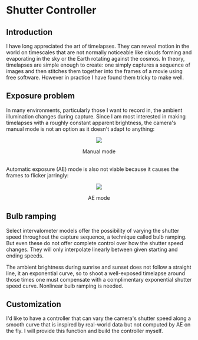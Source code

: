 # Shutter Controller

## Introduction
I have long appreciated the art of timelapses. They can reveal motion in the world on timescales that are not normally noticeable like clouds forming and evaporating in the sky or the Earth rotating against the cosmos. In theory, timelapses are simple enough to create: one simply captures a sequence of images and then stitches them together into the frames of a movie using free software. However in practice I have found them tricky to make well.

## Exposure problem
In many environments, particularly those I want to record in, the ambient illumination changes during capture. Since I am most interested in making timelapses with a roughly constant apparent brightness, the camera's manual mode is not an option as it doesn't adapt to anything:
<p align="center">
  <img src="img/drastic.gif">
    <p align="center">
   Manual mode
</p>
</p>
</br>
Automatic exposure (AE) mode is also not viable because it causes the frames to flicker jarringly:
<p align="center">
  <img src="img/flicker.gif">
  <p align="center">
   AE mode
</p>
</p>

## Bulb ramping
Select intervalometer models offer the possibility of varying the shutter speed throughout the capture sequence, a technique called bulb ramping. But even these do not offer complete control over how the shutter speed changes. They will only interpolate linearly between given starting and ending speeds. 

The ambient brightness during sunrise and sunset does not follow a straight line, it an exponential curve, so to shoot a well-exposed timelapse around those times one must compensate with a complimentary exponential shutter speed curve. Nonlinear bulb ramping is needed.

## Customization
I'd like to have a controller that can vary the camera's shutter speed along a smooth curve that is inspired by real-world data but not computed by AE on the fly. I will provide this function and build the controller myself.